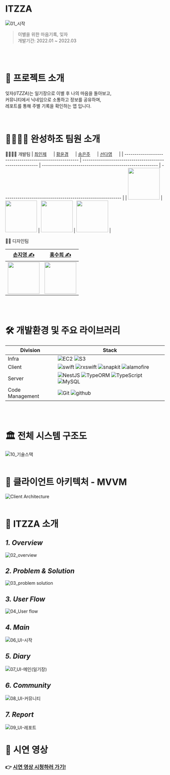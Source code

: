 # ITZZA

![01_시작](https://user-images.githubusercontent.com/44153216/161083220-da5d138a-c10e-4a3c-8175-62ccba0bfc43.png)

> 이별을 위한 마음기록, 잊자 <br>
> 개발기간: 2022.01 ~ 2022.03

<br><br>

# 🔖 프로젝트 소개
잊자(_ITZZA_)는 일기장으로 이별 후 나의 마음을 돌아보고, <br>
커뮤니티에서 닉네임으로 소통하고 정보를 공유하며, <br>
레포트를 통해 주별 기록을 확인하는 앱 입니다.
<br><br><br>

# 👨‍👩‍👧‍👧 완성하조 팀원 소개

👩‍💻👨‍💻 개발팀
| [최인제](https://github.com/injeChoi) <img src="https://noticon-static.tammolo.com/dgggcrkxq/image/upload/v1582581609/noticon/cczbpahp5od6voerbvwr.svg" width="14px;"/> | [황윤경](https://github.com/yunkyung-Hwang) <img src="https://noticon-static.tammolo.com/dgggcrkxq/image/upload/v1582581609/noticon/cczbpahp5od6voerbvwr.svg" width="14px;"/> | [송은주](https://github.com/Song-EunJu) <img src="https://user-images.githubusercontent.com/44153216/150667497-a66e034e-4146-403f-ac50-724e83b7d820.svg" width="14px;"/> | [선다영](https://github.com/dayowoo) <img src="https://user-images.githubusercontent.com/44153216/150667497-a66e034e-4146-403f-ac50-724e83b7d820.svg" width="14px;"/> |
| ------------------------------------------------------- | -------------------------------------------------------- | --------------------------------------------------------- | ---------------------------------------------------------- |
| <img src="https://github.com/injeChoi.png" width="100"> | <img src="https://github.com/yunkyung-Hwang.png" width="100"> | <img src="https://github.com/Song-EunJu.png" width="100"> | <img src="https://github.com/dayowoo.png" width="100"> |


👩‍🎨 디자인팀

| [손지영 ✍️]() | [홍수희 ✍️]() |
| ------------------- | ------------------- |
| <img src="https://user-images.githubusercontent.com/44153216/150813518-21abd3cd-83d0-4ddc-b66a-a672fbd0e15e.png" width="100"> | <img src="https://user-images.githubusercontent.com/44153216/150812795-a8c7b3d6-d230-46d1-95d1-19d3f2d5bf9d.png" width="100"> |

<br><br>


# 🛠 개발환경 및 주요 라이브러리


| Division | Stack   |
| ---------| --------|
| Infra    | ![EC2](https://img.shields.io/badge/AWS_EC2-232F3E?logo=amazon) ![S3](https://img.shields.io/badge/AWS_S3-232F32?logo=amazon) |
| Client   | ![swift](https://img.shields.io/badge/swift-5.0-F05138?logo=swift) ![rxswift](https://img.shields.io/badge/RxSwift-6.2.0-B7178C?logo=ReactiveX) ![snapkit](https://img.shields.io/badge/SnapKit-5.0.1-yellow) ![alamofire](https://img.shields.io/badge/Alamofire-5.5-orange)|
| Server   | ![NestJS](https://img.shields.io/badge/NestJS-E0234E?logo=NestJS) ![TypeORM](https://img.shields.io/badge/TypeORM-FF8700) ![TypeScript](https://img.shields.io/badge/TypeScript-v4.4.4-3178C6?logo=TypeScript) ![MySQL](https://img.shields.io/badge/MySQL-v5.7.17-4479A1?logo=MySQL) |
| Code Management | ![Git](https://img.shields.io/badge/Git-gray?logo=Git) ![github](https://img.shields.io/badge/GitHub-gray?logo=github) |
<br><br>

# 🏛 전체 시스템 구조도
![10_기술스택](https://user-images.githubusercontent.com/44153216/161083366-a27df187-305c-41e6-8971-d1ce6a4ede6d.png)
<br><br>

# 🧩 클라이언트 아키텍처 - MVVM
![Client Architecture](https://user-images.githubusercontent.com/44153216/161087130-31fdd89a-e9f9-45d1-83ec-61adeb891e6b.png)
<br><br>

# 🌟 ITZZA 소개

## _1. Overview_
![02_overview](https://user-images.githubusercontent.com/44153216/161083238-47c52b57-d345-4971-8c2d-1e3f8326ed58.png)

## _2. Problem & Solution_
![03_problem solution](https://user-images.githubusercontent.com/44153216/161083288-e6daaef1-8a0e-489c-8c32-444ea8f35829.png)

## _3. User Flow_
![04_User flow](https://user-images.githubusercontent.com/44153216/161083299-39735cf0-605f-47a4-91be-b23a3ba9e2db.png)

## _4. Main_
![06_UI-시작](https://user-images.githubusercontent.com/44153216/161083311-6c0bbabc-ae03-4a1e-9a79-009419ea58df.png)

## _5. Diary_
![07_UI-메인(일기장)](https://user-images.githubusercontent.com/44153216/161083321-9c3d39b1-ef94-4896-b7c3-6dad9e594b42.png)

## _6. Community_
![08_UI-커뮤니티](https://user-images.githubusercontent.com/44153216/161083331-b93b3c58-e133-40fb-bf6a-ce11a699e936.png)

## _7. Report_
![09_UI-레포트](https://user-images.githubusercontent.com/44153216/161083341-cdb8be7d-abda-471b-97e7-40075777cef6.png)

# 🔗 시연 영상
### 👉 [시연 영상 시청하러 가기!](https://drive.google.com/file/d/1gZJlCVJiiW2ftsUez5sCtcd46xYWHNrG/view?usp=sharing)